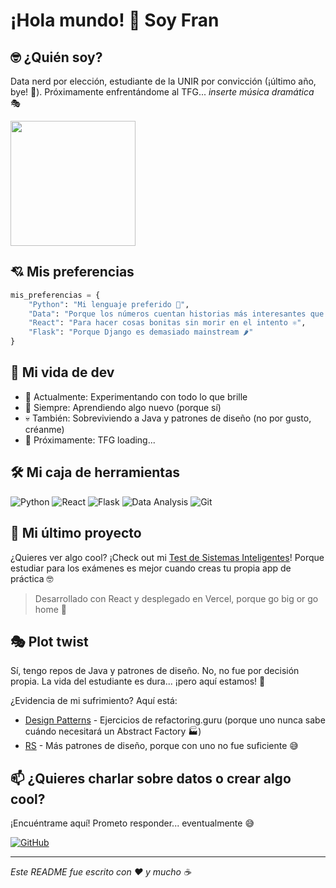 # ¡Hola mundo! 👋 Soy Fran

## 🤓 ¿Quién soy?
Data nerd por elección, estudiante de la UNIR por convicción (¡último año, bye! 🎉).
Próximamente enfrentándome al TFG... *inserte música dramática* 🎭 

<img src="https://media2.giphy.com/media/v1.Y2lkPTc5MGI3NjExN2kza2tjdWM5M2FpNjFtbnlseDNiaHQzNmthZ3l2NGsyYmtkOGhvOSZlcD12MV9pbnRlcm5hbF9naWZfYnlfaWQmY3Q9Zw/8nhgZZMKUicpi/giphy.gif" width="200"/>

## 💘 Mis preferencias
```python
mis_preferencias = {
    "Python": "Mi lenguaje preferido 🐍",
    "Data": "Porque los números cuentan historias más interesantes que la gente 📊",
    "React": "Para hacer cosas bonitas sin morir en el intento ⚛️",
    "Flask": "Porque Django es demasiado mainstream 🌶️"
}
```

## 🎢 Mi vida de dev
- 🔭 Actualmente: Experimentando con todo lo que brille
- 🌱 Siempre: Aprendiendo algo nuevo (porque sí)
- 💀 También: Sobreviviendo a Java y patrones de diseño (no por gusto, créanme)
- 🎯 Próximamente: TFG loading...

## 🛠️ Mi caja de herramientas
![Python](https://img.shields.io/badge/-Python-3776AB?style=flat-square&logo=Python&logoColor=white)
![React](https://img.shields.io/badge/-React-61DAFB?style=flat-square&logo=react&logoColor=black)
![Flask](https://img.shields.io/badge/-Flask-000000?style=flat-square&logo=Flask&logoColor=white)
![Data Analysis](https://img.shields.io/badge/-Data%20Analysis-4B275F?style=flat-square&logo=pandas&logoColor=white)
![Git](https://img.shields.io/badge/-Git-F05032?style=flat-square&logo=git&logoColor=white)

## 🚀 Mi último proyecto
¿Quieres ver algo cool? ¡Check out mi [Test de Sistemas Inteligentes](https://si-test.vercel.app/)! 
Porque estudiar para los exámenes es mejor cuando creas tu propia app de práctica 🤓
> Desarrollado con React y desplegado en Vercel, porque go big or go home 💅

## 🎭 Plot twist
Sí, tengo repos de Java y patrones de diseño. No, no fue por decisión propia. 
La vida del estudiante es dura... ¡pero aquí estamos! 💪

¿Evidencia de mi sufrimiento? Aquí está:
- [Design Patterns](https://github.com/frana00/design-patterns) - Ejercicios de refactoring.guru (porque uno nunca sabe cuándo necesitará un Abstract Factory 🏭)
- [RS](https://github.com/frana00/ReutilizacionClases) - Más patrones de diseño, porque con uno no fue suficiente 😅

## 📫 ¿Quieres charlar sobre datos o crear algo cool?
¡Encuéntrame aquí! Prometo responder... eventualmente 😅

[![GitHub](https://img.shields.io/badge/-GitHub-black?style=flat-square&logo=github)](https://github.com/frana00)

---
*Este README fue escrito con ❤️ y mucho ☕*
